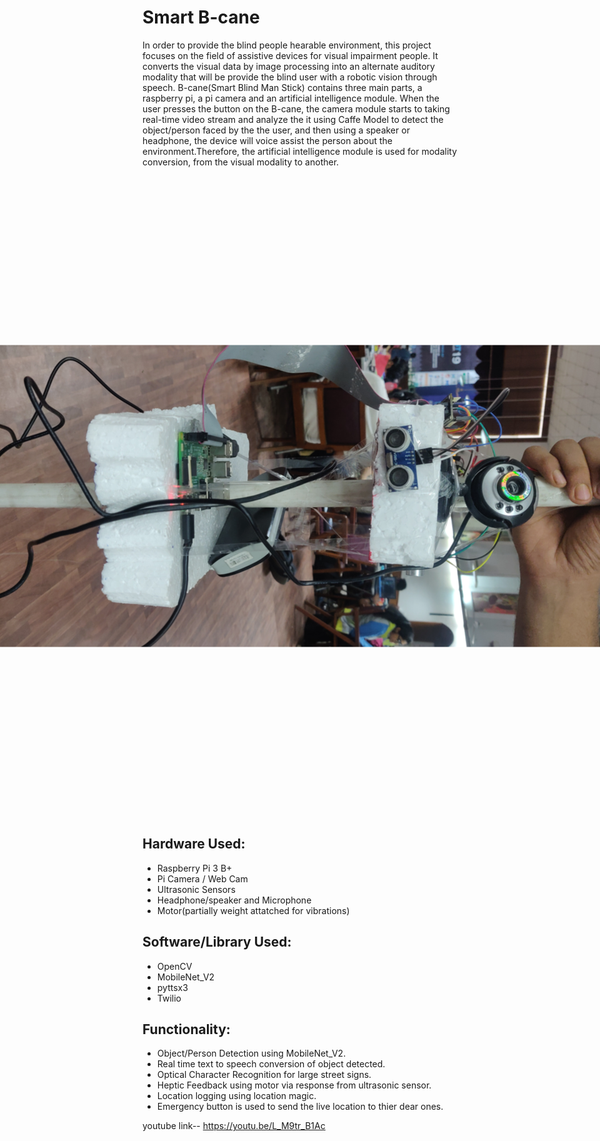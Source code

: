 # Smart B-cane
In order to provide the blind people hearable environment, this project focuses on the field of assistive devices for visual impairment people. It converts the visual
data by image processing into an alternate auditory modality that will be provide the blind user with a robotic vision through speech.
B-cane(Smart Blind Man Stick) contains three main parts, a raspberry pi, a pi camera and an artificial intelligence module. When the user presses the button on the B-cane,
the camera module starts to taking real-time video stream and analyze the
it using Caffe Model to detect the object/person faced by the the user, and then using a speaker or headphone, the device will voice assist the person about the environment.Therefore, the artificial intelligence module is used for modality conversion, from the visual modality to another.

<p align="center">
<img src="https://github.com/MadhavShah/Smart-B-cane/blob/master/IMG_20190317_042304.jpeg" style="transform:rotate(90deg)"/>
</p>

## Hardware Used:
   * Raspberry Pi 3 B+
   * Pi Camera / Web Cam
   * Ultrasonic Sensors
   * Headphone/speaker and Microphone
   * Motor(partially weight attatched for vibrations)
   
## Software/Library Used:
   * OpenCV
   * MobileNet_V2
   * pyttsx3
   * Twilio
   
## Functionality:
   * Object/Person Detection using MobileNet_V2.
   * Real time text to speech conversion of object detected.
   * Optical Character Recognition for large street signs.
   * Heptic Feedback using motor via response from ultrasonic sensor.
   * Location logging using location magic.
   * Emergency button is used to send the live location to thier dear ones.
   
youtube link--  https://youtu.be/L_M9tr_B1Ac
